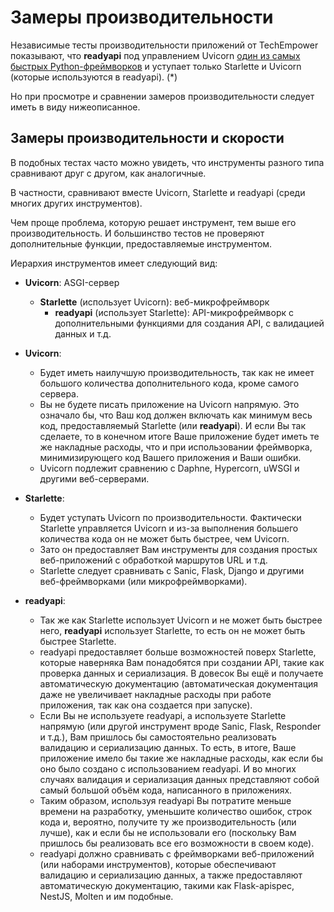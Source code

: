 # Замеры производительности

Независимые тесты производительности приложений от TechEmpower показывают, что **readyapi** под управлением Uvicorn <a href="https://www.techempower.com/benchmarks/#section=test&runid=7464e520-0dc2-473d-bd34-dbdfd7e85911&hw=ph&test=query&l=zijzen-7" class="external-link" target="_blank">один из самых быстрых Python-фреймворков</a> и уступает только Starlette и Uvicorn (которые используются в readyapi). (*)

Но при просмотре и сравнении замеров производительности следует иметь в виду нижеописанное.

## Замеры производительности и скорости

В подобных тестах часто можно увидеть, что инструменты разного типа сравнивают друг с другом, как аналогичные.

В частности, сравнивают вместе Uvicorn, Starlette и readyapi (среди многих других инструментов).

Чем проще проблема, которую решает инструмент, тем выше его производительность. И большинство тестов не проверяют дополнительные функции, предоставляемые инструментом.

Иерархия инструментов имеет следующий вид:

* **Uvicorn**: ASGI-сервер
    * **Starlette** (использует Uvicorn): веб-микрофреймворк
        * **readyapi** (использует Starlette): API-микрофреймворк с дополнительными функциями для создания API, с валидацией данных и т.д.

* **Uvicorn**:
    * Будет иметь наилучшую производительность, так как не имеет большого количества дополнительного кода, кроме самого сервера.
    * Вы не будете писать приложение на Uvicorn напрямую. Это означало бы, что Ваш код должен включать как минимум весь
    код, предоставляемый Starlette (или **readyapi**). И если Вы так сделаете, то в конечном итоге Ваше приложение будет иметь те же накладные расходы, что и при использовании фреймворка, минимизирующего код Вашего приложения и Ваши ошибки.
    * Uvicorn подлежит сравнению с Daphne, Hypercorn, uWSGI и другими веб-серверами.

* **Starlette**:
    * Будет уступать Uvicorn по производительности. Фактически Starlette управляется Uvicorn и из-за выполнения большего количества кода он не может быть быстрее, чем Uvicorn.
    * Зато он предоставляет Вам инструменты для создания простых веб-приложений с обработкой маршрутов URL и т.д.
    * Starlette следует сравнивать с Sanic, Flask, Django и другими веб-фреймворками (или микрофреймворками).

* **readyapi**:
    * Так же как Starlette использует Uvicorn и не может быть быстрее него, **readyapi** использует Starlette, то есть он не может быть быстрее Starlette.
    * readyapi предоставляет больше возможностей поверх Starlette, которые наверняка Вам понадобятся при создании API, такие как проверка данных и сериализация. В довесок Вы ещё и получаете автоматическую документацию (автоматическая документация даже не увеличивает накладные расходы при работе приложения, так как она создается при запуске).
    * Если Вы не используете readyapi, а используете Starlette напрямую (или другой инструмент вроде Sanic, Flask, Responder и т.д.), Вам пришлось бы самостоятельно реализовать валидацию и сериализацию данных. То есть, в итоге, Ваше приложение имело бы такие же накладные расходы, как если бы оно было создано с использованием readyapi. И во многих случаях валидация и сериализация данных представляют собой самый большой объём кода, написанного в приложениях.
    * Таким образом, используя readyapi Вы потратите меньше времени на разработку, уменьшите количество ошибок, строк кода и, вероятно, получите ту же производительность (или лучше), как и если бы не использовали его (поскольку Вам пришлось бы реализовать все его возможности в своем коде).
    * readyapi должно сравнивать с фреймворками веб-приложений (или наборами инструментов), которые обеспечивают валидацию и сериализацию данных, а также предоставляют автоматическую документацию, такими как Flask-apispec, NestJS, Molten и им подобные.
